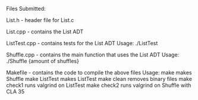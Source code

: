 Files Submitted:

List.h - header file for List.c

List.cpp - contains the List ADT

ListTest.cpp - contains tests for the List ADT
Usage: ./ListTest

Shuffle.cpp - contains the main function that uses the List ADT
Usage: ./Shuffle {amount of shuffles}

Makefile - contains the code to compile the above files
Usage:
make                makes Shuffle
make ListTest       makes ListTest
make clean          removes binary files
make check1         runs valgrind on ListTest
make check2         runs valgrind on Shuffle with CLA 35